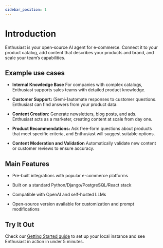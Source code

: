 ```yaml
---
sidebar_position: 1
---
```


# Introduction
Enthusiast is your open-source AI agent for e-commerce. Connect it to your product catalog, add content that describes your products and brand, and scale your team’s capabilities.

## Example use cases

- **Internal Knowledge Base** For companies with complex catalogs, Enthusiast supports sales teams with detailed product knowledge.

- **Customer Support:** (Semi-)automate responses to customer questions. Enthusiast can find answers from your product data.

- **Content Creation:** Generate newsletters, blog posts, and ads. Enthusiast acts as a marketer, creating content at scale from day one.

- **Product Recommendations:** Ask free-form questions about products that meet specific criteria, and Enthusiast will suggest suitable options.

- **Content Moderation and Validation** Automatically validate new content or customer reviews to ensure accuracy.

## Main Features

- Pre-built integrations with popular e-commerce platforms

- Built on a standard Python/Django/PostgreSQL/React stack

- Compatible with OpenAI and self-hosted LLMs

- Open-source version available for customization and prompt modifications

## Try It Out

Check our [Getting Started guide](category/getting-started) to set up your local instance and see Enthusiast in action in under 5 minutes.
